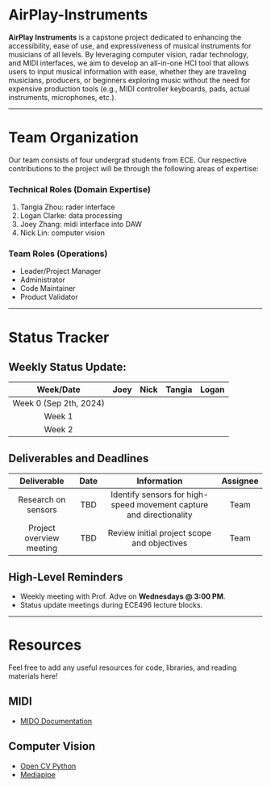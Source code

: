 # AirPlay-Instruments

**AirPlay Instruments** is a capstone project dedicated to enhancing the accessibility, ease of use, and expressiveness of musical instruments for musicians of all levels. By leveraging computer vision, radar technology, and MIDI interfaces, we aim to develop an all-in-one HCI tool that allows users to input musical information with ease, whether they are traveling musicians, producers, or beginners exploring music without the need for expensive production tools (e.g., MIDI controller keyboards, pads, actual instruments, microphones, etc.).

---
# Team Organization
Our team consists of four undergrad students from ECE. Our respective contributions to the project will be through the following areas of expertise:

### Technical Roles (Domain Expertise)
1. Tangia Zhou: rader interface
2. Logan Clarke: data processing
3. Joey Zhang: midi interface into DAW
4. Nick Lin: computer vision

### Team Roles (Operations)
* Leader/Project Manager
* Administrator
* Code Maintainer
* Product Validator
---

# Status Tracker
## Weekly Status Update:
| Week/Date | Joey | Nick | Tangia | Logan |
|:----------------------:|:-------------:|:-:|:-:|:-:|
| Week 0 (Sep 2th, 2024) |               |   |   |   |
|         Week 1         |               |   |   |   |
|         Week 2         |               |   |   |   |

## Deliverables and Deadlines

| Deliverable              | Date | Information | Assignee |
|:------------------------:|:----:|:-----------:|:--------:|
| Research on sensors      | TBD  | Identify sensors for high-speed movement capture and directionality | Team |
| Project overview meeting | TBD  | Review initial project scope and objectives | Team |

## High-Level Reminders

* Weekly meeting with Prof. Adve on **Wednesdays @ 3:00 PM**.
* Status update meetings during ECE496 lecture blocks.

---

# Resources

Feel free to add any useful resources for code, libraries, and reading materials here!

## MIDI
- [MIDO Documentation](https://mido.readthedocs.io/en/stable/index.html)

## Computer Vision
- [Open CV Python](https://docs.opencv.org/4.x/index.html)
- [Mediapipe](https://ai.google.dev/edge/mediapipe/solutions/vision/gesture_recognizer/python?_gl=1*qys266*_up*MQ..*_ga*MTQwMjEzNTAwNy4xNzI1NTUyNzc3*_ga_P1DBVKWT6V*MTcyNTU1Mjc3Ni4xLjAuMTcyNTU1Mjc3Ni4wLjAuMTM5MjQ4OTI5MA..)




